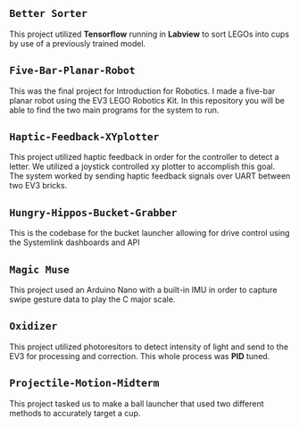 ## ```Better Sorter```
This project utilized **Tensorflow** running in **Labview** to sort LEGOs into cups by use of a previously trained model.

## ```Five-Bar-Planar-Robot```
This was the final project for Introduction for Robotics. I made a five-bar planar robot using the EV3 LEGO Robotics Kit. In this repository you will be able to find the two main programs for the system to run.

## ```Haptic-Feedback-XYplotter```

This project utilized haptic feedback in order for the controller to detect a letter. We utilized a joystick controlled xy plotter to accomplish this goal. The system worked by 
sending haptic feedback signals over UART between two EV3 bricks.

## ```Hungry-Hippos-Bucket-Grabber```

This is the codebase for the bucket launcher allowing for drive control using the Systemlink dashboards and API


## ```Magic Muse```
This project used an Arduino Nano with a built-in IMU in order to capture swipe gesture data to play the C major scale. 

## ```Oxidizer```

This project utilized photoresitors to detect intensity of light and send to the EV3 for processing and correction. This whole process was **PID** tuned. 

## ```Projectile-Motion-Midterm```
This project tasked us to make a ball launcher that used two different methods to accurately target a cup. 
